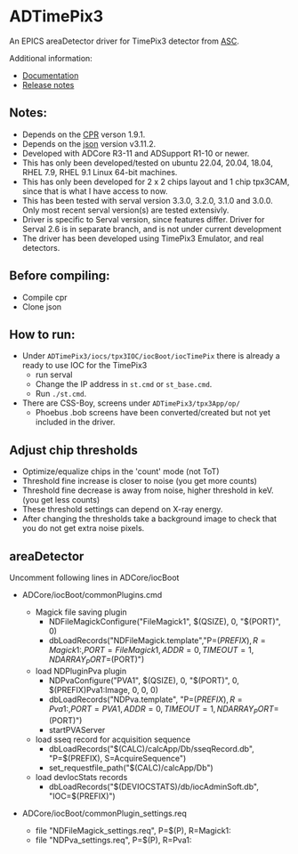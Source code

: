# ADTimePix3

An EPICS areaDetector driver for TimePix3 detector from [ASC](https://www.amscins.com/).

Additional information:
* [Documentation](https://areadetector.github.io/master/ADTimePix3/timepix3.html)
* [Release notes](RELEASE.md)

Notes:
------

* Depends on the [CPR](https://github.com/libcpr/cpr) verson 1.9.1.
* Depends on the [json](https://github.com/nlohmann/json) version v3.11.2.
* Developed with ADCore R3-11 and ADSupport R1-10 or newer.
* This has only been developed/tested on ubuntu 22.04, 20.04, 18.04, RHEL 7.9, RHEL 9.1 Linux 64-bit machines.
* This has only been developed for 2 x 2 chips layout and 1 chip tpx3CAM, since that is what I have access to now.
* This has been tested with serval version 3.3.0, 3.2.0, 3.1.0 and 3.0.0. Only most recent serval version(s) are tested extensivly.
* Driver is specific to Serval version, since features differ. Driver for Serval 2.6 is in separate branch, and is not under current development
* The driver has been developed using TimePix3 Emulator, and real detectors.

Before compiling:
-----------------

* Compile cpr
* Clone json

How to run:
-----------

* Under `ADTimePix3/iocs/tpx3IOC/iocBoot/iocTimePix` there is already a ready to use IOC for the TimePix3
  - run serval
  - Change the IP address in `st.cmd` or `st_base.cmd`.
  - Run `./st.cmd`.
* There are CSS-Boy, screens under `ADTimePix3/tpx3App/op/`
  - Phoebus .bob screens have been converted/created but not yet included in the driver.

Adjust chip thresholds
----------------

* Optimize/equalize chips in the 'count' mode (not ToT)
* Threshold fine increase is closer to noise (you get more counts)
* Threshold fine decrease is away from noise, higher threshold in keV. (you get less counts)
* These threshold settings can depend on X-ray energy.
* After changing the thresholds take a background image to check that you do not get extra noise pixels.

areaDetector 
------------

Uncomment following lines in ADCore/iocBoot

* ADCore/iocBoot/commonPlugins.cmd
  * Magick file saving plugin
    * NDFileMagickConfigure("FileMagick1", $(QSIZE), 0, "$(PORT)", 0)
    * dbLoadRecords("NDFileMagick.template","P=$(PREFIX),R=Magick1:,PORT=FileMagick1,ADDR=0,TIMEOUT=1,NDARRAY_PORT=$(PORT)")
  * load NDPluginPva plugin
    * NDPvaConfigure("PVA1", $(QSIZE), 0, "$(PORT)", 0, $(PREFIX)Pva1:Image, 0, 0, 0)
    * dbLoadRecords("NDPva.template",  "P=$(PREFIX),R=Pva1:, PORT=PVA1,ADDR=0,TIMEOUT=1,NDARRAY_PORT=$(PORT)")
    * startPVAServer
  * load sseq record for acquisition sequence
    * dbLoadRecords("$(CALC)/calcApp/Db/sseqRecord.db", "P=$(PREFIX), S=AcquireSequence")
    * set_requestfile_path("$(CALC)/calcApp/Db")
  * load devIocStats records
    * dbLoadRecords("$(DEVIOCSTATS)/db/iocAdminSoft.db", "IOC=$(PREFIX)")

* ADCore/iocBoot/commonPlugin_settings.req
  * file "NDFileMagick_settings.req",   P=$(P),  R=Magick1:
  * file "NDPva_settings.req",          P=$(P),  R=Pva1:

  